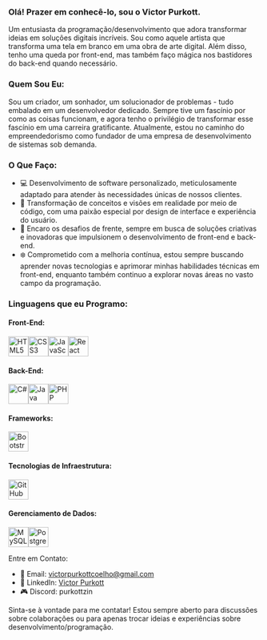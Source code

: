 ### Olá! Prazer em conhecê-lo, sou o **Victor Purkott.**

Um entusiasta da programação/desenvolvimento que adora transformar ideias em soluções digitais incríveis. Sou como aquele artista que transforma uma tela em branco em uma obra de arte digital. Além disso, tenho uma queda por front-end, mas também faço mágica nos bastidores do back-end quando necessário.


### Quem Sou Eu:

Sou um criador, um sonhador, um solucionador de problemas - tudo embalado em um desenvolvedor dedicado. Sempre tive um fascínio por como as coisas funcionam, e agora tenho o privilégio de transformar esse fascínio em uma carreira gratificante. Atualmente, estou no caminho do empreendedorismo como fundador de uma empresa de desenvolvimento de sistemas sob demanda.


### O Que Faço:
- 💻 Desenvolvimento de software personalizado, meticulosamente adaptado para atender às necessidades únicas de nossos clientes.
- 🚀 Transformação de conceitos e visões em realidade por meio de código, com uma paixão especial por design de interface e experiência do usuário.
- 🔧 Encaro os desafios de frente, sempre em busca de soluções criativas e inovadoras que impulsionem o desenvolvimento de front-end e back-end.
- ❄️ Comprometido com a melhoria contínua, estou sempre buscando aprender novas tecnologias e aprimorar minhas habilidades técnicas em front-end, enquanto também continuo a explorar novas áreas no vasto campo da programação.

### Linguagens que eu Programo:
#### Front-End:

<div style="display: flex;">
    <img src="https://cdn.jsdelivr.net/gh/devicons/devicon/icons/html5/html5-original.svg" alt="HTML5" width="40" height="40">
    <img src="https://cdn.jsdelivr.net/gh/devicons/devicon/icons/css3/css3-original.svg" alt="CSS3" width="40" height="40">
    <img src="https://cdn.jsdelivr.net/gh/devicons/devicon/icons/javascript/javascript-original.svg" alt="JavaScript" width="40" height="40">
    <img src="https://cdn.jsdelivr.net/gh/devicons/devicon/icons/react/react-original.svg" alt="React" width="40" height="40">
</div>

#### Back-End:

<div style="display: flex;">
    <img src="https://cdn.jsdelivr.net/gh/devicons/devicon/icons/csharp/csharp-original.svg" alt="C#" width="40" height="40">
    <img src="https://cdn.jsdelivr.net/gh/devicons/devicon/icons/java/java-original.svg" alt="Java" width="40" height="40">
    <img src="https://cdn.jsdelivr.net/gh/devicons/devicon/icons/php/php-original.svg" alt="PHP" width="40" height="40">
</div>

#### Frameworks:

<div style="display: flex;">
    <img src="https://cdn.jsdelivr.net/gh/devicons/devicon/icons/bootstrap/bootstrap-original.svg" alt="Bootstrap" width="40" height="40">
</div>

#### Tecnologias de Infraestrutura:

<div style="display: flex;">
    <img src="https://img.icons8.com/ios/50/000000/github.png" alt="GitHub" width="40" height="40">
</div>

#### Gerenciamento de Dados:

<div style="display: flex;">
    <img src="https://cdn.jsdelivr.net/gh/devicons/devicon/icons/mysql/mysql-original.svg" alt="MySQL" width="40" height="40">
    <img src="https://cdn.jsdelivr.net/gh/devicons/devicon/icons/postgresql/postgresql-original.svg" alt="PostgreSQL" width="40" height="40">
</div>


Entre em Contato:
- 📧 Email: victorpurkottcoelho@gmail.com
- 🔗 LinkedIn: [Victor Purkott](https://www.linkedin.com/in/victor-purkott-542183298/)
- 🎮 Discord: purkottzin

Sinta-se à vontade para me contatar! Estou sempre aberto para discussões sobre colaborações ou para apenas trocar ideias e experiências sobre desenvolvimento/programação.
